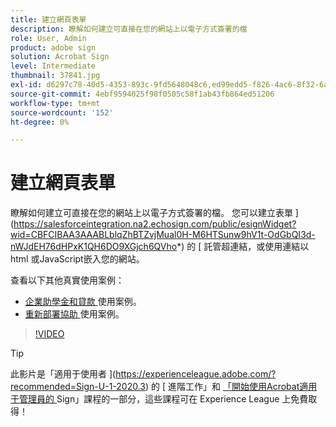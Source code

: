 ```yaml
---
title: 建立網頁表單
description: 瞭解如何建立可直接在您的網站上以電子方式簽署的檔
role: User, Admin
product: adobe sign
solution: Acrobat Sign
level: Intermediate
thumbnail: 37841.jpg
exl-id: d6297c78-40d5-4353-893c-9fd5648048c6,ed99edd5-f826-4ac6-8f32-6a4e6e48ddc6
source-git-commit: 4ebf9594025f98f0505c58f1ab43fb864ed51206
workflow-type: tm+mt
source-wordcount: '152'
ht-degree: 0%

---
```


# 建立網頁表單

瞭解如何建立可直接在您的網站上以電子方式簽署的檔。 您可以建立表單 ](https://salesforceintegration.na2.echosign.com/public/esignWidget?wid=CBFCIBAA3AAABLblqZhBTZvjMual0H-M6HTSunw9hV1t-OdGbQI3d-nWJdEH76dHPxK1QH6DO9XGjch6QVho*) 的 [ 託管超連結，或使用連結以 html 或JavaScript嵌入您的網站。

查看以下其他真實使用案例：

* [企業助學金和貸款 ](https://experienceleague.adobe.com/docs/document-cloud-learn/sign-learning-hub/expand/recipes/gov/usecasegovgrants.html?lang=en) 使用案例。
* [重新部署協助 ](https://experienceleague.adobe.com/docs/document-cloud-learn/sign-learning-hub/expand/recipes/gov/usecasegovreemployment.html?lang=en) 使用案例。

>[!VIDEO](https://video.tv.adobe.com/v/37841?quality=12&learn=on&hidetitle=true)

>[!TIP]
>
>此影片是「適用于使用者 ](https://experienceleague.adobe.com/?recommended=Sign-U-1-2020.3) 的 [ 進階工作」和 [ 「開始使用Acrobat適用于管理員的 ](https://experienceleague.adobe.com/?recommended=Sign-A-1-2020.2) Sign」課程的一部分，這些課程可在 Experience League 上免費取得！
